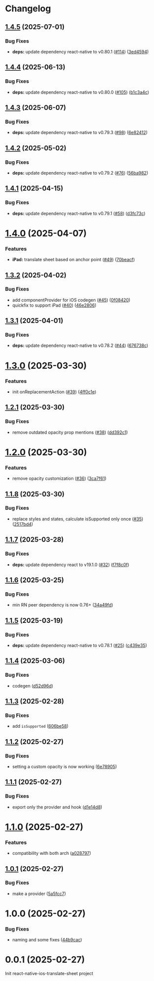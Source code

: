 # Changelog

## [1.4.5](https://github.com/huextrat/react-native-ios-translate-sheet/compare/v1.4.4...v1.4.5) (2025-07-01)


### Bug Fixes

* **deps:** update dependency react-native to v0.80.1 ([#114](https://github.com/huextrat/react-native-ios-translate-sheet/issues/114)) ([3ed4594](https://github.com/huextrat/react-native-ios-translate-sheet/commit/3ed45947cb6ce0b4473a7a51658377d6970ae92b))

## [1.4.4](https://github.com/huextrat/react-native-ios-translate-sheet/compare/v1.4.3...v1.4.4) (2025-06-13)


### Bug Fixes

* **deps:** update dependency react-native to v0.80.0 ([#105](https://github.com/huextrat/react-native-ios-translate-sheet/issues/105)) ([b1c3a4c](https://github.com/huextrat/react-native-ios-translate-sheet/commit/b1c3a4c7096aebcc347b7b9407d6431105814ec8))

## [1.4.3](https://github.com/huextrat/react-native-ios-translate-sheet/compare/v1.4.2...v1.4.3) (2025-06-07)


### Bug Fixes

* **deps:** update dependency react-native to v0.79.3 ([#98](https://github.com/huextrat/react-native-ios-translate-sheet/issues/98)) ([6e82412](https://github.com/huextrat/react-native-ios-translate-sheet/commit/6e8241267d704bbb2b0b0396a531ee40d46eac9e))

## [1.4.2](https://github.com/huextrat/react-native-ios-translate-sheet/compare/v1.4.1...v1.4.2) (2025-05-02)


### Bug Fixes

* **deps:** update dependency react-native to v0.79.2 ([#76](https://github.com/huextrat/react-native-ios-translate-sheet/issues/76)) ([56ba982](https://github.com/huextrat/react-native-ios-translate-sheet/commit/56ba982f366f9917defbfb4be4d322093bb53461))

## [1.4.1](https://github.com/huextrat/react-native-ios-translate-sheet/compare/v1.4.0...v1.4.1) (2025-04-15)


### Bug Fixes

* **deps:** update dependency react-native to v0.79.1 ([#58](https://github.com/huextrat/react-native-ios-translate-sheet/issues/58)) ([d3fc73c](https://github.com/huextrat/react-native-ios-translate-sheet/commit/d3fc73c398c36e074bc69967c7d3a06f0883634a))

# [1.4.0](https://github.com/huextrat/react-native-ios-translate-sheet/compare/v1.3.2...v1.4.0) (2025-04-07)


### Features

* **iPad:** translate sheet based on anchor point ([#49](https://github.com/huextrat/react-native-ios-translate-sheet/issues/49)) ([70beacf](https://github.com/huextrat/react-native-ios-translate-sheet/commit/70beacf65ea593cec161abf2ec58710330d5306d))

## [1.3.2](https://github.com/huextrat/react-native-ios-translate-sheet/compare/v1.3.1...v1.3.2) (2025-04-02)


### Bug Fixes

* add componentProvider for iOS codegen ([#45](https://github.com/huextrat/react-native-ios-translate-sheet/issues/45)) ([0f08420](https://github.com/huextrat/react-native-ios-translate-sheet/commit/0f08420867fb1934de1539fb92f4e3f7eeb28003))
* quickfix to support iPad ([#40](https://github.com/huextrat/react-native-ios-translate-sheet/issues/40)) ([46e2806](https://github.com/huextrat/react-native-ios-translate-sheet/commit/46e2806281fd4c533bd7386ef39793d3de0e7b2b))

## [1.3.1](https://github.com/huextrat/react-native-ios-translate-sheet/compare/v1.3.0...v1.3.1) (2025-04-01)


### Bug Fixes

* **deps:** update dependency react-native to v0.78.2 ([#44](https://github.com/huextrat/react-native-ios-translate-sheet/issues/44)) ([676738c](https://github.com/huextrat/react-native-ios-translate-sheet/commit/676738cc8ed5b82e77382fc76fcacedee94a7380))

# [1.3.0](https://github.com/huextrat/react-native-ios-translate-sheet/compare/v1.2.1...v1.3.0) (2025-03-30)


### Features

* init onReplacementAction ([#39](https://github.com/huextrat/react-native-ios-translate-sheet/issues/39)) ([4ff0c1e](https://github.com/huextrat/react-native-ios-translate-sheet/commit/4ff0c1e1cdcd8e7337ef0102a99d2f8ce6055e91))

## [1.2.1](https://github.com/huextrat/react-native-ios-translate-sheet/compare/v1.2.0...v1.2.1) (2025-03-30)


### Bug Fixes

* remove outdated opacity prop mentions ([#38](https://github.com/huextrat/react-native-ios-translate-sheet/issues/38)) ([dd392c1](https://github.com/huextrat/react-native-ios-translate-sheet/commit/dd392c109d621c25842922b256f9e87edb3db693))

# [1.2.0](https://github.com/huextrat/react-native-ios-translate-sheet/compare/v1.1.8...v1.2.0) (2025-03-30)


### Features

* remove opacity customization ([#36](https://github.com/huextrat/react-native-ios-translate-sheet/issues/36)) ([3ca7f61](https://github.com/huextrat/react-native-ios-translate-sheet/commit/3ca7f61a17818683e63a063c72e426babc0b19b5))

## [1.1.8](https://github.com/huextrat/react-native-ios-translate-sheet/compare/v1.1.7...v1.1.8) (2025-03-30)


### Bug Fixes

* replace styles and states, calculate isSupported only once  ([#35](https://github.com/huextrat/react-native-ios-translate-sheet/issues/35)) ([2517bd4](https://github.com/huextrat/react-native-ios-translate-sheet/commit/2517bd4e815cca32a0a1a29deef1c6df671e258e))

## [1.1.7](https://github.com/huextrat/react-native-ios-translate-sheet/compare/v1.1.6...v1.1.7) (2025-03-28)


### Bug Fixes

* **deps:** update dependency react to v19.1.0 ([#32](https://github.com/huextrat/react-native-ios-translate-sheet/issues/32)) ([f7f8c0f](https://github.com/huextrat/react-native-ios-translate-sheet/commit/f7f8c0fa94608ca1b7a12911a095eec5e866b538))

## [1.1.6](https://github.com/huextrat/react-native-ios-translate-sheet/compare/v1.1.5...v1.1.6) (2025-03-25)


### Bug Fixes

* min RN peer dependency is now 0.76+ ([34a49fd](https://github.com/huextrat/react-native-ios-translate-sheet/commit/34a49fd4c83dd35f6a0b10e2d7630bbb59ac1264))

## [1.1.5](https://github.com/huextrat/react-native-ios-translate-sheet/compare/v1.1.4...v1.1.5) (2025-03-19)


### Bug Fixes

* **deps:** update dependency react-native to v0.78.1 ([#25](https://github.com/huextrat/react-native-ios-translate-sheet/issues/25)) ([c439e35](https://github.com/huextrat/react-native-ios-translate-sheet/commit/c439e350f3faab9fc1c20cec76fab9cf9aac3b2c))

## [1.1.4](https://github.com/huextrat/react-native-ios-translate-sheet/compare/v1.1.3...v1.1.4) (2025-03-06)


### Bug Fixes

* codegen ([d52d96d](https://github.com/huextrat/react-native-ios-translate-sheet/commit/d52d96dac0e7d1dfa9a2ad1742464e3b068ad609))

## [1.1.3](https://github.com/huextrat/react-native-ios-translate-sheet/compare/v1.1.2...v1.1.3) (2025-02-28)


### Bug Fixes

* add `isSupported` ([606be58](https://github.com/huextrat/react-native-ios-translate-sheet/commit/606be58e6db7780c3e2b991f0793fb5894f3260e))

## [1.1.2](https://github.com/huextrat/react-native-ios-translate-sheet/compare/v1.1.1...v1.1.2) (2025-02-27)


### Bug Fixes

* setting a custom opacity is now working ([6e78905](https://github.com/huextrat/react-native-ios-translate-sheet/commit/6e789054dbce4b8fc0640adc05b3b680d12ddc19))

## [1.1.1](https://github.com/huextrat/react-native-ios-translate-sheet/compare/v1.1.0...v1.1.1) (2025-02-27)


### Bug Fixes

* export only the provider and hook ([d1e14d8](https://github.com/huextrat/react-native-ios-translate-sheet/commit/d1e14d883ae7f97941980f68914f662cfa544bfc))

# [1.1.0](https://github.com/huextrat/react-native-ios-translate-sheet/compare/v1.0.1...v1.1.0) (2025-02-27)


### Features

* compatibility with both arch ([a028797](https://github.com/huextrat/react-native-ios-translate-sheet/commit/a028797b6ae96627eb6a49fec60a4dc6541d7f13))

## [1.0.1](https://github.com/huextrat/react-native-ios-translate-sheet/compare/v1.0.0...v1.0.1) (2025-02-27)


### Bug Fixes

* make a provider ([5a5fcc7](https://github.com/huextrat/react-native-ios-translate-sheet/commit/5a5fcc7130a691180e817c856fc04521c811b79f))

# 1.0.0 (2025-02-27)


### Bug Fixes

* naming and some fixes ([44b9cac](https://github.com/huextrat/react-native-ios-translate-sheet/commit/44b9cac418f5045232b4162fbc65b400a53cac7c))

# 0.0.1 (2025-02-27)

Init react-native-ios-translate-sheet project
